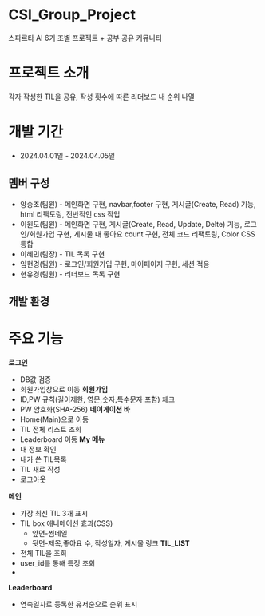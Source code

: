 # CSI_Group_Project
스파르타 AI 6기 조별 프로젝트 + 공부 공유 커뮤니티
# 프로젝트 소개
각자 작성한 TIL을 공유, 작성 횟수에 따른 리더보드 내 순위 나열
# 개발 기간
* 2024.04.01일 - 2024.04.05일
## 멤버 구성
* 양승조(팀원) - 메인화면 구현, navbar,footer 구현, 게시글(Create, Read) 기능, html 리팩토링, 전반적인 css 작업
* 이원도(팀원) - 메인화면 구현, 게시글(Create, Read, Update, Delte) 기능, 로그인/회원가입 구현, 게시물 내 좋아요 count 구현, 전체 코드 리팩토링, Color CSS 통합
* 이혜민(팀장) - TIL 목록 구현
* 임현경(팀원) - 로그인/회원가입 구현, 마이페이지 구현, 세션 적용
* 현유경(팀원) - 리더보드 목록 구현
## 개발 환경

# 주요 기능
**로그인**
  * DB값 검증
  * 회원가입창으로 이동
**회원가입**
  * ID,PW 규칙(길이제한, 영문,숫자,특수문자 포함) 체크
  * PW 암호화(SHA-256)
**네이게이션 바**
  * Home(Main)으로 이동
  * TIL 전체 리스트 조회
  * Leaderboard 이동
**My 메뉴**
  * 내 정보 확인
  * 내가 쓴 TIL목록
  * TIL 새로 작성
  * 로그아웃
  
**메인**
  * 가장 최신 TIL 3개 표시
  * TIL box 애니메이션 효과(CSS)
    * 앞면-썸네일
    * 뒷면-제목,좋아요 수, 작성일자, 게시물 링크
**TIL_LIST**
  * 전체 TIL을 조회
  * user_id를 통해 특정 조회
  * 
**Leaderboard**
  * 연속일자로 등록한 유저순으로 순위 표시
